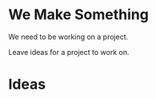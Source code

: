 # We Make Something
We need to be working on a project.

Leave ideas for a project to work on.

Ideas
===
